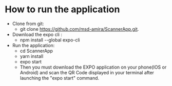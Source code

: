 # How to run the application
- Clone from git:
    - git clone https://github.com/msd-amira/ScannerApp.git.
- Download the expo cli :
    - npm install --global expo-cli
- Run the application:
    - cd ScannerApp
    - yarn install
    - expo start
    - Then you must download the EXPO application on your phone(IOS or Android)
      and scan the QR Code displayed in your terminal after launching the "expo start" command.